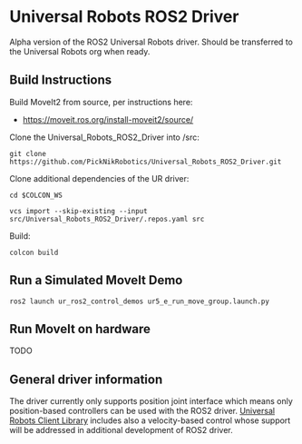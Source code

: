 # Universal Robots ROS2 Driver

Alpha version of the ROS2 Universal Robots driver. Should be transferred to the Universal Robots org when ready.

## Build Instructions

Build MoveIt2 from source, per instructions here:

- https://moveit.ros.org/install-moveit2/source/

Clone the Universal_Robots_ROS2_Driver into /src:

`git clone https://github.com/PickNikRobotics/Universal_Robots_ROS2_Driver.git`

Clone additional dependencies of the UR driver:

`cd $COLCON_WS`

`vcs import --skip-existing --input src/Universal_Robots_ROS2_Driver/.repos.yaml src`

Build:

`colcon build`

## Run a Simulated MoveIt Demo

`ros2 launch ur_ros2_control_demos ur5_e_run_move_group.launch.py`

## Run MoveIt on hardware

TODO

## General driver information
The driver currently only supports position joint interface which means only position-based controllers can be used with 
the ROS2 driver. [Universal Robots Client Library](https://github.com/UniversalRobots/Universal_Robots_Client_Library) includes also a
velocity-based control whose support will be addressed in additional development of ROS2 driver.
